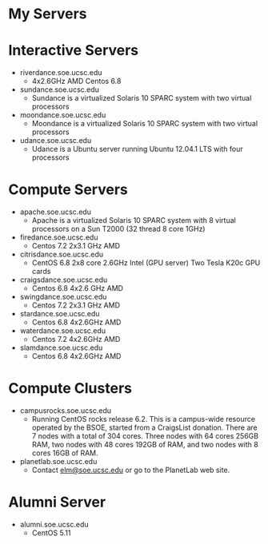 # My Servers

# Interactive Servers

- riverdance.soe.ucsc.edu
  * 4x2.6GHz AMD Centos 6.8
- sundance.soe.ucsc.edu
  * Sundance is a virtualized Solaris 10 SPARC system with two virtual processors
- moondance.soe.ucsc.edu
  * Moondance is a virtualized Solaris 10 SPARC system with two virtual processors
- udance.soe.ucsc.edu
  * Udance is a Ubuntu server running Ubuntu 12.04.1 LTS with four processors

# Compute Servers

- apache.soe.ucsc.edu
  * Apache is a virtualized Solaris 10 SPARC system with 8 virtual processors on a Sun T2000 (32 thread 8 core 1GHz)
- firedance.soe.ucsc.edu
  * Centos 7.2 2x3.1 GHz AMD
- citrisdance.soe.ucsc.edu
  * CentOS 6.8 2x8 core 2.6GHz Intel (GPU server) Two Tesla K20c GPU cards
- craigsdance.soe.ucsc.edu
  * Centos 6.8 4x2.6 GHz AMD
- swingdance.soe.ucsc.edu
  * Centos 7.2 2x3.1 GHz AMD
- stardance.soe.ucsc.edu
  * Centos 6.8 4x2.6GHz AMD
- waterdance.soe.ucsc.edu
  * Centos 7.2 4x2.6GHz AMD
- slamdance.soe.ucsc.edu 
  * Centos 6.8 4x2.6GHz AMD

# Compute Clusters

- campusrocks.soe.ucsc.edu
  * Running CentOS rocks release 6.2. This is a campus-wide resource operated by the BSOE, started from a CraigsList donation. There are 7 nodes with a total of 304 cores. Three nodes with 64 cores 256GB RAM, two nodes with 48 cores 192GB of RAM, and two nodes with 8 cores 16GB of RAM.
- planetlab.soe.ucsc.edu
  * Contact elm@soe.ucsc.edu or go to the PlanetLab web site.

# Alumni Server

- alumni.soe.ucsc.edu
  * CentOS 5.11
